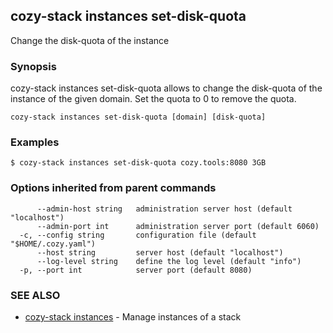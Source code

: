 ## cozy-stack instances set-disk-quota

Change the disk-quota of the instance

### Synopsis



cozy-stack instances set-disk-quota allows to change the disk-quota of the
instance of the given domain. Set the quota to 0 to remove the quota.


```
cozy-stack instances set-disk-quota [domain] [disk-quota]
```

### Examples

```
$ cozy-stack instances set-disk-quota cozy.tools:8080 3GB
```

### Options inherited from parent commands

```
      --admin-host string   administration server host (default "localhost")
      --admin-port int      administration server port (default 6060)
  -c, --config string       configuration file (default "$HOME/.cozy.yaml")
      --host string         server host (default "localhost")
      --log-level string    define the log level (default "info")
  -p, --port int            server port (default 8080)
```

### SEE ALSO
* [cozy-stack instances](cozy-stack_instances.md)	 - Manage instances of a stack


